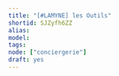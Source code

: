 ```yaml
---
title: "[#LAMYNE] les Outils"
shortid: SJZyfh6ZZ
alias:
model:
tags:
node: ["conciergerie"]
draft: yes
---
```

